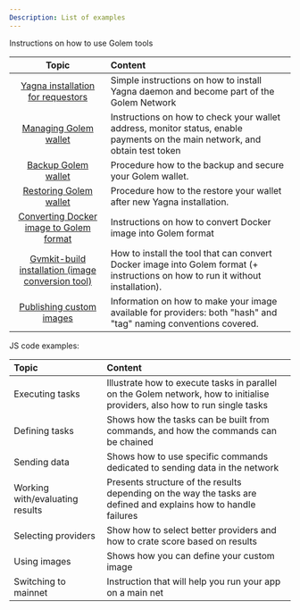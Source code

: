 ```yaml
---
Description: List of examples
---
```


Instructions on how to use Golem tools

| Topic     |    Content    |
|:----------:|:---------------------------------------------|
|[Yagna installation for requestors](/docs/creators/javascript/examples/tools/yagna-installation-for-requestors) | Simple instructions on how to install Yagna daemon and become part of the Golem Network |
|[Managing Golem wallet](/docs/creators/javascript/examples/tools/managing-golem-wallet) | Instructions on how to check your wallet address, monitor status, enable payments on the main network, and obtain test token |
|[Backup Golem wallet](/docs/creators/javascript/examples/tools/golem-wallet-backup) | Procedure how to the backup and secure your Golem wallet. |
|[Restoring Golem wallet](/docs/creators/javascript/examples/tools/restoring-golem-wallet) | Procedure how to the restore your wallet after new Yagna installation. |
|[Converting Docker image to Golem format](/docs/creators/javascript/examples/tools/converting-docker-image-to-golem-format) | Instructions on how to convert Docker image into Golem format   |
|[Gvmkit-build installation (image conversion tool)](/docs/creators/javascript/examples/tools/gvmkit-build-installation) | How to install the tool that can convert Docker image into Golem format (+ instructions on how to run it without installation). |
|[Publishing custom images](/docs/creators/javascript/examples/tools/publishing-custom-images)| Information on how to make your image available for providers: both "hash" and "tag" naming conventions covered.   |


JS code examples:

| Topic     |    Content    |
|:----------|:----------------------------------------------|
|Executing tasks | Illustrate how to execute tasks in parallel on the Golem network, how to initialise providers, also how to run single tasks              |
|Defining tasks  | Shows how the tasks can be built from commands, and how the commands can be chained |
|Sending data    | Shows how to use specific commands dedicated to sending data in the network|
|Working with/evaluating results |Presents structure of the results depending on the way the tasks are defined and explains how to handle failures|
|Selecting providers             | Show how to select better providers and how to crate score based on results|
|Using images                    | Shows how you can define your custom image |
|Switching to mainnet            | Instruction that will help you run your app on a main net |

